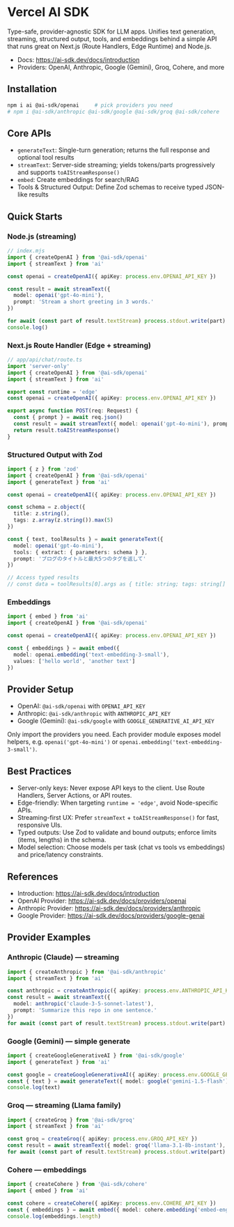 # Vercel AI SDK

Type-safe, provider-agnostic SDK for LLM apps. Unifies text generation, streaming, structured output, tools, and embeddings behind a simple API that runs great on Next.js (Route Handlers, Edge Runtime) and Node.js.

- Docs: https://ai-sdk.dev/docs/introduction
- Providers: OpenAI, Anthropic, Google (Gemini), Groq, Cohere, and more

## Installation

```bash
npm i ai @ai-sdk/openai     # pick providers you need
# npm i @ai-sdk/anthropic @ai-sdk/google @ai-sdk/groq @ai-sdk/cohere
```

## Core APIs

- `generateText`: Single-turn generation; returns the full response and optional tool results
- `streamText`: Server-side streaming; yields tokens/parts progressively and supports `toAIStreamResponse()`
- `embed`: Create embeddings for search/RAG
- Tools & Structured Output: Define Zod schemas to receive typed JSON-like results

## Quick Starts

### Node.js (streaming)

```ts
// index.mjs
import { createOpenAI } from '@ai-sdk/openai'
import { streamText } from 'ai'

const openai = createOpenAI({ apiKey: process.env.OPENAI_API_KEY })

const result = await streamText({
  model: openai('gpt-4o-mini'),
  prompt: 'Stream a short greeting in 3 words.'
})

for await (const part of result.textStream) process.stdout.write(part)
console.log()
```

### Next.js Route Handler (Edge + streaming)

```ts
// app/api/chat/route.ts
import 'server-only'
import { createOpenAI } from '@ai-sdk/openai'
import { streamText } from 'ai'

export const runtime = 'edge'
const openai = createOpenAI({ apiKey: process.env.OPENAI_API_KEY })

export async function POST(req: Request) {
  const { prompt } = await req.json()
  const result = await streamText({ model: openai('gpt-4o-mini'), prompt })
  return result.toAIStreamResponse()
}
```

### Structured Output with Zod

```ts
import { z } from 'zod'
import { createOpenAI } from '@ai-sdk/openai'
import { generateText } from 'ai'

const openai = createOpenAI({ apiKey: process.env.OPENAI_API_KEY })

const schema = z.object({
  title: z.string(),
  tags: z.array(z.string()).max(5)
})

const { text, toolResults } = await generateText({
  model: openai('gpt-4o-mini'),
  tools: { extract: { parameters: schema } },
  prompt: 'ブログのタイトルと最大5つのタグを返して'
})

// Access typed results
// const data = toolResults[0].args as { title: string; tags: string[] }
```

### Embeddings

```ts
import { embed } from 'ai'
import { createOpenAI } from '@ai-sdk/openai'

const openai = createOpenAI({ apiKey: process.env.OPENAI_API_KEY })

const { embeddings } = await embed({
  model: openai.embedding('text-embedding-3-small'),
  values: ['hello world', 'another text']
})
```

## Provider Setup

- OpenAI: `@ai-sdk/openai` with `OPENAI_API_KEY`
- Anthropic: `@ai-sdk/anthropic` with `ANTHROPIC_API_KEY`
- Google (Gemini): `@ai-sdk/google` with `GOOGLE_GENERATIVE_AI_API_KEY`

Only import the providers you need. Each provider module exposes model helpers, e.g. `openai('gpt-4o-mini')` or `openai.embedding('text-embedding-3-small')`.

## Best Practices

- Server-only keys: Never expose API keys to the client. Use Route Handlers, Server Actions, or API routes.
- Edge-friendly: When targeting `runtime = 'edge'`, avoid Node-specific APIs.
- Streaming-first UX: Prefer `streamText` + `toAIStreamResponse()` for fast, responsive UIs.
- Typed outputs: Use Zod to validate and bound outputs; enforce limits (items, lengths) in the schema.
- Model selection: Choose models per task (chat vs tools vs embeddings) and price/latency constraints.

## References

- Introduction: https://ai-sdk.dev/docs/introduction
- OpenAI Provider: https://ai-sdk.dev/docs/providers/openai
- Anthropic Provider: https://ai-sdk.dev/docs/providers/anthropic
- Google Provider: https://ai-sdk.dev/docs/providers/google-genai

## Provider Examples

### Anthropic (Claude) — streaming

```ts
import { createAnthropic } from '@ai-sdk/anthropic'
import { streamText } from 'ai'

const anthropic = createAnthropic({ apiKey: process.env.ANTHROPIC_API_KEY })
const result = await streamText({
  model: anthropic('claude-3-5-sonnet-latest'),
  prompt: 'Summarize this repo in one sentence.'
})
for await (const part of result.textStream) process.stdout.write(part)
```

### Google (Gemini) — simple generate

```ts
import { createGoogleGenerativeAI } from '@ai-sdk/google'
import { generateText } from 'ai'

const google = createGoogleGenerativeAI({ apiKey: process.env.GOOGLE_GENERATIVE_AI_API_KEY })
const { text } = await generateText({ model: google('gemini-1.5-flash'), prompt: 'Give three emoji-only snacks.' })
console.log(text)
```

### Groq — streaming (Llama family)

```ts
import { createGroq } from '@ai-sdk/groq'
import { streamText } from 'ai'

const groq = createGroq({ apiKey: process.env.GROQ_API_KEY })
const result = await streamText({ model: groq('llama-3.1-8b-instant'), prompt: 'List 5 HTTP verbs.' })
for await (const part of result.textStream) process.stdout.write(part)
```

### Cohere — embeddings

```ts
import { createCohere } from '@ai-sdk/cohere'
import { embed } from 'ai'

const cohere = createCohere({ apiKey: process.env.COHERE_API_KEY })
const { embeddings } = await embed({ model: cohere.embedding('embed-english-v3.0'), values: ['a', 'b', 'c'] })
console.log(embeddings.length)
```
